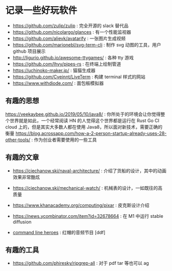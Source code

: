 # 记录一些好玩软件
- https://github.com/zulip/zulip : 完全开源的 slack 替代品
- https://github.com/nicolargo/glances :  有一个性能监视器
- https://github.com/alievk/avatarify : 一张图片生成视频
- https://github.com/marionebl/svg-term-cli : 制作 svg 动图的工具，用户 github 项目展示
- http://ligurio.github.io/awesome-ttygames/ : 各种 tty 游戏
- https://github.com/lhvy/pipes-rs : 在终端上绘制管道
- https://uchinoko-maker.jp/ : 猫猫生成器
- https://github.com/Cveinnt/LiveTerm : 构建 terminal 样式的网站
- https://www.withdiode.com/ : 面包板模拟器

## 有趣的思想
https://veekaybee.github.io/2019/05/10/java8/ : 你所处于的环境会让你觉得整个世界就是如此，一个经常阅读 HN 的人觉得这个世界都是运行在 Rust Go CI cloud 上的，但是其实大多数人都在使用 Java8，所以面对新技术，需要正确的衡量
https://blog.acrossapp.com/how-a-2-person-startup-already-uses-28-other-tools/ : 作为创业者需要使用的一些工具

## 有趣的文章
- https://ciechanow.ski/naval-architecture/ : 介绍了货船的设计，其中的动画效果非常酷炫
- https://ciechanow.ski/mechanical-watch/ : 机械表的设计，一如既往的高质量
- https://www.khanacademy.org/computing/pixar : 皮克斯设计介绍
- https://news.ycombinator.com/item?id=32678664 : 在 M1 中运行 stable diffusion

- [command line heroes](https://www.redhat.com/en/command-line-heroes/season-1/os-wars-part-1) : 红帽的音频节目 [ddf]

## 有趣的工具
- https://github.com/phiresky/ripgrep-all : 对于 pdf tar 等也可以 ag
